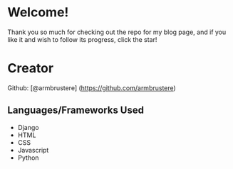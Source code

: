 # Welcome!
Thank you so much for checking out the repo for my blog page, and if you like it and wish to follow its progress, click the star!


# Creator
Github: [@armbrustere] (https://github.com/armbrustere)
## Languages/Frameworks Used
- Django
- HTML
- CSS
- Javascript
- Python
